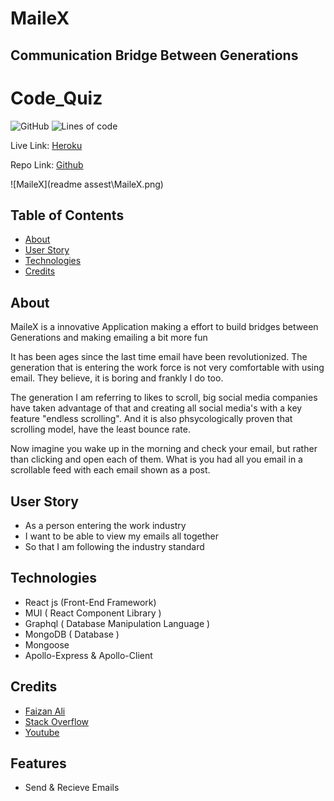 # MaileX
## Communication Bridge Between Generations

# Code_Quiz
![GitHub](https://img.shields.io/github/license/alifaizan786-op/MaileX?style=plastic)
![Lines of code](https://img.shields.io/tokei/lines/github/alifaizan786-op/MaileX?style=plastic)

Live Link: [Heroku](https://aqueous-temple-81282.herokuapp.com/)

Repo Link: [Github](https://github.com/alifaizan786-op/MaileX)

![MaileX](readme assest\MaileX.png)


## Table of Contents
- [About](#about)
- [User Story](#userstory)
- [Technologies](#technologies)
- [Credits](#credits)


## About
MaileX is a innovative Application making a effort to build bridges between Generations and making emailing a bit more fun


It has been ages since the last time email have been revolutionized. The generation that is entering the work force is not very comfortable with using email. They believe, it is boring and frankly I do too.

The generation I am referring to likes to scroll, big social media companies have taken advantage of that and creating all social media's  with a key feature "endless scrolling".
And it is also phsycologically proven that scrolling model, have the least bounce rate.

Now imagine you wake up in the morning and check your email, but rather than clicking and open each of them. What is you had all you email in a scrollable feed with each email shown as a post.

## User Story
- As a person entering the work industry
- I want to be able to view my emails all together
- So that I am following the industry standard 

## Technologies
- React js (Front-End Framework)
- MUI ( React Component Library )
- Graphql ( Database Manipulation Language )
- MongoDB ( Database )
- Mongoose
- Apollo-Express & Apollo-Client

## Credits
- [Faizan Ali](https://github.com/alifaizan786-op)
- [Stack Overflow](https://stackoverflow.com/)
- [Youtube](https://www.youtube.com/)

## Features
- Send & Recieve Emails
